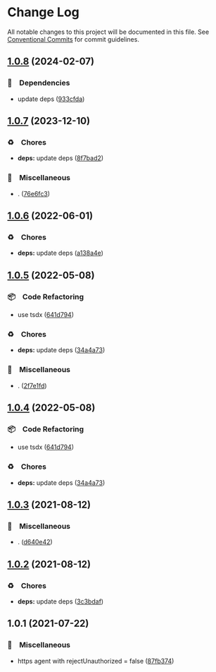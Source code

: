 # Change Log

All notable changes to this project will be documented in this file.
See [Conventional Commits](https://conventionalcommits.org) for commit guidelines.

## [1.0.8](https://github.com/bluelovers/ws-http/compare/unsafe-https-agent@1.0.7...unsafe-https-agent@1.0.8) (2024-02-07)



### 📌　Dependencies

* update deps ([933cfda](https://github.com/bluelovers/ws-http/commit/933cfda042b66a5824158ec616c6e54f52ff6cf0))



## [1.0.7](https://github.com/bluelovers/ws-http/compare/unsafe-https-agent@1.0.6...unsafe-https-agent@1.0.7) (2023-12-10)



### ♻️　Chores

* **deps:** update deps ([8f7bad2](https://github.com/bluelovers/ws-http/commit/8f7bad245db13b3e25401cbd5f75313973fa4700))


### 🔖　Miscellaneous

* . ([76e6fc3](https://github.com/bluelovers/ws-http/commit/76e6fc3ce43910ca3fe80496c788e3c9a5ea6288))



## [1.0.6](https://github.com/bluelovers/ws-http/compare/unsafe-https-agent@1.0.5...unsafe-https-agent@1.0.6) (2022-06-01)


### ♻️　Chores

* **deps:** update deps ([a138a4e](https://github.com/bluelovers/ws-http/commit/a138a4e1eee038076a2c21ef175d86842abaafd8))





## [1.0.5](https://github.com/bluelovers/ws-http/compare/unsafe-https-agent@1.0.3...unsafe-https-agent@1.0.5) (2022-05-08)


### 📦　Code Refactoring

* use tsdx ([641d794](https://github.com/bluelovers/ws-http/commit/641d79460371bf09c5c1e77790237896a228c85a))


### ♻️　Chores

* **deps:** update deps ([34a4a73](https://github.com/bluelovers/ws-http/commit/34a4a73455fcde24f299dff1d321020d6d4e8064))


### 🔖　Miscellaneous

* . ([2f7e1fd](https://github.com/bluelovers/ws-http/commit/2f7e1fd28e1568e987b6d2594a6627c6b71ca104))





## [1.0.4](https://github.com/bluelovers/ws-http/compare/unsafe-https-agent@1.0.3...unsafe-https-agent@1.0.4) (2022-05-08)


### 📦　Code Refactoring

* use tsdx ([641d794](https://github.com/bluelovers/ws-http/commit/641d79460371bf09c5c1e77790237896a228c85a))


### ♻️　Chores

* **deps:** update deps ([34a4a73](https://github.com/bluelovers/ws-http/commit/34a4a73455fcde24f299dff1d321020d6d4e8064))





## [1.0.3](https://github.com/bluelovers/ws-http/compare/unsafe-https-agent@1.0.2...unsafe-https-agent@1.0.3) (2021-08-12)


### 🔖　Miscellaneous

* . ([d640e42](https://github.com/bluelovers/ws-http/commit/d640e429aa213cf37993aac4a44dbc162bc368b4))





## [1.0.2](https://github.com/bluelovers/ws-http/compare/unsafe-https-agent@1.0.1...unsafe-https-agent@1.0.2) (2021-08-12)


### ♻️　Chores

* **deps:** update deps ([3c3bdaf](https://github.com/bluelovers/ws-http/commit/3c3bdaf498061eabdbe45f87886eaa3aa8ff30ea))





## 1.0.1 (2021-07-22)


### 🔖　Miscellaneous

* https agent with rejectUnauthorized = false ([87fb374](https://github.com/bluelovers/ws-http/commit/87fb3740134c9ea221d8a1fbd4aa9b2f3f6249de))
